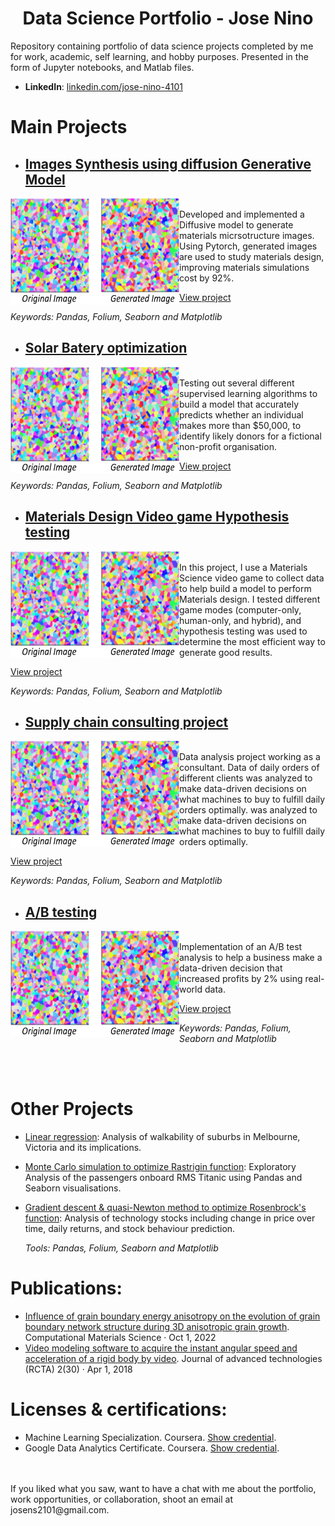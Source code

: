 <h1 align="center"> Data Science Portfolio - Jose Nino</h1>

Repository containing portfolio of data science projects completed by me for work, academic, self learning, and hobby purposes. Presented in the form of Jupyter notebooks, and Matlab files.

- **LinkedIn**: [linkedin.com/jose-nino-4101](https://www.linkedin.com/in/jose-nino-4101/)



# Main Projects

- ## [Images Synthesis using diffusion Generative Model](https://github.com/josedavid2101/Image_Synthesis_Diffusion_Model)

<img align="left" width="270" height="170" src="https://github.com/josedavid2101/Jose_Portfolio/blob/main/Images/generated_mic.png"> 
<br>
Developed and implemented a Diffusive model to generate materials micrsotructure images. Using Pytorch, generated images are used to study materials design, improving materials simulations cost by 92%.

[View project](https://github.com/josedavid2101/Image_Synthesis_Diffusion_Model)

_Keywords: Pandas, Folium, Seaborn and Matplotlib_


- ## [Solar Batery optimization](https://github.com/josedavid2101/Optimization_techniques)

<img align="left" width="270" height="170" src="https://github.com/josedavid2101/Jose_Portfolio/blob/main/Images/generated_mic.png"> 
<br>
Testing out several different supervised learning algorithms to build a model that accurately predicts whether an individual makes more than $50,000, to identify likely donors for a fictional non-profit organisation.

[View project](https://github.com/josedavid2101/Image_Synthesis_Diffusion_Model)

_Keywords: Pandas, Folium, Seaborn and Matplotlib_


- ## [Materials Design Video game Hypothesis testing](https://github.com/josedavid2101/Statistics_videogame/blob/main/README.md)

<img align="left" width="270" height="170" src="https://github.com/josedavid2101/Jose_Portfolio/blob/main/Images/generated_mic.png"> 
<br>
In this project, I use a Materials Science video game to collect data to help build a model to perform Materials design. I tested different game modes (computer-only, human-only, and hybrid), and hypothesis testing was used to determine the most efficient way to generate good results.

[View project](https://github.com/josedavid2101/Image_Synthesis_Diffusion_Model)

_Keywords: Pandas, Folium, Seaborn and Matplotlib_


- ## [Supply chain consulting project](https://github.com/josedavid2101/Supply_Chain_Data_Analysis)

<img align="left" width="270" height="170" src="https://github.com/josedavid2101/Jose_Portfolio/blob/main/Images/generated_mic.png"> 
<br>
Data analysis project working as a consultant. Data of daily orders of different clients was analyzed to make data-driven decisions on what machines to buy to fulfill daily orders optimally.  was analyzed to make data-driven decisions on what machines to buy to fulfill daily orders optimally.

[View project](https://github.com/josedavid2101/Image_Synthesis_Diffusion_Model)

_Keywords: Pandas, Folium, Seaborn and Matplotlib_



- ## [A/B testing](https://github.com/josedavid2101/AB_testing_Case_Study)

<img align="left" width="270" height="170" src="https://github.com/josedavid2101/Jose_Portfolio/blob/main/Images/generated_mic.png"> 
<br>
Implementation of an A/B test analysis to help a business make a data-driven decision that increased profits by 2% using real-world data.

[View project](https://github.com/josedavid2101/Image_Synthesis_Diffusion_Model)

_Keywords: Pandas, Folium, Seaborn and Matplotlib_

<br>
<br>

# Other Projects
- [Linear regression](https://github.com/sajal2692/Scalable-Walkability-Analysis-of-Melbourne): Analysis of walkability of suburbs in Melbourne, Victoria and its implications.
- [Monte Carlo simulation to optimize Rastrigin function](https://github.com/sajal2692/data-science-portfolio/blob/master/Titanic%20Dataset%20-%20Exploratory%20Analysis.ipynb): Exploratory Analysis of the passengers onboard RMS Titanic using Pandas and Seaborn visualisations.
- [Gradient descent & quasi-Newton method to optimize Rosenbrock's function](https://github.com/sajal2692/data-science-portfolio/blob/master/Stock%20Market%20Analysis%20for%20Tech%20Stocks.ipynb): Analysis of technology stocks including change in price over time, daily returns, and stock behaviour prediction.
		
	_Tools: Pandas, Folium, Seaborn and Matplotlib_
	
# Publications:
- [Influence of grain boundary energy anisotropy on the evolution of grain boundary network structure during 3D anisotropic grain growth](https://www.sciencedirect.com/science/article/abs/pii/S0927025622005900?dgcid=author). Computational Materials Science · Oct 1, 2022
- [Video modeling software to acquire the instant angular speed and acceleration of a rigid body by video](https://www.researchgate.net/publication/328585790_KINE-UIS_MODELAMIENTO_DE_VIDEO_PARA_LA_ADQUISICION_DE_LA_VELOCIDAD_Y_ACELERACION_ANGULAR_INSTANTANEA_DE_UN_SOLIDO_RIGIDO). Journal of advanced technologies (RCTA) 2(30) · Apr 1, 2018

# Licenses & certifications:
- Machine Learning Specialization. Coursera. [Show credential](https://www.coursera.org/account/accomplishments/specialization/certificate/E9RCPY55YPFJ).
- Google Data Analytics Certificate. Coursera. [Show credential](https://www.credly.com/badges/b66c7b3d-3ad1-40f7-8831-3b8ce77a6b01/linked_in_profile).


<br>
<br>
If you liked what you saw, want to have a chat with me about the portfolio, work opportunities, or collaboration, shoot an email at josens2101@gmail.com. 
